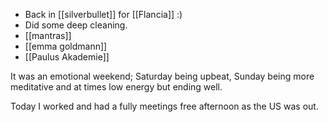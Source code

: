 - Back in [[silverbullet]] for [[Flancia]] :)
- Did some deep cleaning.
- [[mantras]]
- [[emma goldmann]]
- [[Paulus Akademie]]

It was an emotional weekend; Saturday being upbeat, Sunday being more meditative and at times low energy but ending well.

Today I worked and had a fully meetings free afternoon as the US was out.